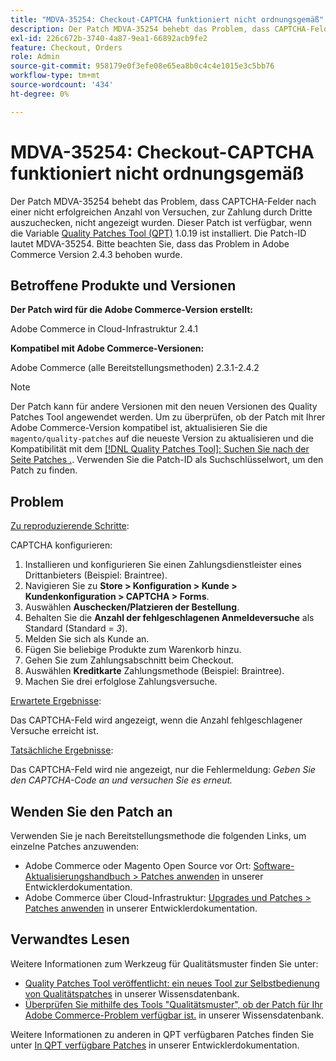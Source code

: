 ```yaml
---
title: "MDVA-35254: Checkout-CAPTCHA funktioniert nicht ordnungsgemäß"
description: Der Patch MDVA-35254 behebt das Problem, dass CAPTCHA-Felder nach einer nicht erfolgreichen Anzahl von Versuchen, zur Zahlung durch Dritte auszuchecken, nicht angezeigt wurden. Dieser Patch ist verfügbar, wenn das [Quality Patches Tool (QPT)](/help/announcements/adobe-commerce-announcements/magento-quality-patches-released-new-tool-to-self-serve-quality-patches.md) 1.0.19 installiert ist. Die Patch-ID lautet MDVA-35254. Bitte beachten Sie, dass das Problem in Adobe Commerce Version 2.4.3 behoben wurde.
exl-id: 226c672b-3740-4a87-9ea1-66892acb9fe2
feature: Checkout, Orders
role: Admin
source-git-commit: 958179e0f3efe08e65ea8b0c4c4e1015e3c5bb76
workflow-type: tm+mt
source-wordcount: '434'
ht-degree: 0%

---
```


# MDVA-35254: Checkout-CAPTCHA funktioniert nicht ordnungsgemäß

Der Patch MDVA-35254 behebt das Problem, dass CAPTCHA-Felder nach einer nicht erfolgreichen Anzahl von Versuchen, zur Zahlung durch Dritte auszuchecken, nicht angezeigt wurden. Dieser Patch ist verfügbar, wenn die Variable [Quality Patches Tool (QPT)](/help/announcements/adobe-commerce-announcements/magento-quality-patches-released-new-tool-to-self-serve-quality-patches.md) 1.0.19 ist installiert. Die Patch-ID lautet MDVA-35254. Bitte beachten Sie, dass das Problem in Adobe Commerce Version 2.4.3 behoben wurde.

## Betroffene Produkte und Versionen

**Der Patch wird für die Adobe Commerce-Version erstellt:**

Adobe Commerce in Cloud-Infrastruktur 2.4.1

**Kompatibel mit Adobe Commerce-Versionen:**

Adobe Commerce (alle Bereitstellungsmethoden) 2.3.1-2.4.2

>[!NOTE]
>
>Der Patch kann für andere Versionen mit den neuen Versionen des Quality Patches Tool angewendet werden. Um zu überprüfen, ob der Patch mit Ihrer Adobe Commerce-Version kompatibel ist, aktualisieren Sie die `magento/quality-patches` auf die neueste Version zu aktualisieren und die Kompatibilität mit dem [[!DNL Quality Patches Tool]: Suchen Sie nach der Seite Patches .](https://devdocs.magento.com/quality-patches/tool.html#patch-grid). Verwenden Sie die Patch-ID als Suchschlüsselwort, um den Patch zu finden.

## Problem

<u>Zu reproduzierende Schritte</u>:

CAPTCHA konfigurieren:

1. Installieren und konfigurieren Sie einen Zahlungsdienstleister eines Drittanbieters (Beispiel: Braintree).
1. Navigieren Sie zu **Store > Konfiguration > Kunde > Kundenkonfiguration > CAPTCHA > Forms**.
1. Auswählen **Auschecken/Platzieren der Bestellung**.
1. Behalten Sie die **Anzahl der fehlgeschlagenen Anmeldeversuche** als Standard (Standard = *3*).
1. Melden Sie sich als Kunde an.
1. Fügen Sie beliebige Produkte zum Warenkorb hinzu.
1. Gehen Sie zum Zahlungsabschnitt beim Checkout.
1. Auswählen **Kreditkarte** Zahlungsmethode (Beispiel: Braintree).
1. Machen Sie drei erfolglose Zahlungsversuche.

<u>Erwartete Ergebnisse</u>:

Das CAPTCHA-Feld wird angezeigt, wenn die Anzahl fehlgeschlagener Versuche erreicht ist.

<u>Tatsächliche Ergebnisse</u>:

Das CAPTCHA-Feld wird nie angezeigt, nur die Fehlermeldung: *Geben Sie den CAPTCHA-Code an und versuchen Sie es erneut.*

## Wenden Sie den Patch an

Verwenden Sie je nach Bereitstellungsmethode die folgenden Links, um einzelne Patches anzuwenden:

* Adobe Commerce oder Magento Open Source vor Ort: [Software-Aktualisierungshandbuch > Patches anwenden](https://devdocs.magento.com/guides/v2.4/comp-mgr/patching/mqp.html) in unserer Entwicklerdokumentation.
* Adobe Commerce über Cloud-Infrastruktur: [Upgrades und Patches > Patches anwenden](https://devdocs.magento.com/cloud/project/project-patch.html) in unserer Entwicklerdokumentation.

## Verwandtes Lesen

Weitere Informationen zum Werkzeug für Qualitätsmuster finden Sie unter:

* [Quality Patches Tool veröffentlicht: ein neues Tool zur Selbstbedienung von Qualitätspatches](/help/announcements/adobe-commerce-announcements/magento-quality-patches-released-new-tool-to-self-serve-quality-patches.md) in unserer Wissensdatenbank.
* [Überprüfen Sie mithilfe des Tools &quot;Qualitätsmuster&quot;, ob der Patch für Ihr Adobe Commerce-Problem verfügbar ist.](/help/support-tools/patches-available-in-qpt-tool/check-patch-for-magento-issue-with-magento-quality-patches.md) in unserer Wissensdatenbank.

Weitere Informationen zu anderen in QPT verfügbaren Patches finden Sie unter [In QPT verfügbare Patches](https://devdocs.magento.com/quality-patches/tool.html#patch-grid) in unserer Entwicklerdokumentation.
